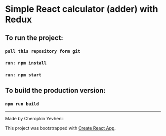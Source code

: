 

# Simple React calculator (adder) with Redux


## To run the project:

### `pull this repository form git`


### `run: npm install`
### `run: npm start`

## To build the production version:

### `npm run build`

-----------

Made by Cheropkin Yevhenii

This project was bootstrapped with [Create React App](https://github.com/facebook/create-react-app).
